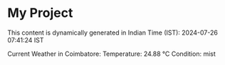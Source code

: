 # My Project

This content is dynamically generated in Indian Time (IST): 2024-07-26 07:41:24 IST


Current Weather in Coimbatore:
Temperature: 24.88 °C
Condition: mist
